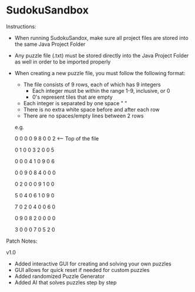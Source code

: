 # SudokuSandbox
Instructions:
- When running SudokuSandox, make sure all project files are stored into the same Java Project Folder
- Any puzzle file (.txt) must be stored directly into the Java Project Folder as well in order to be imported properly
- When creating a new puzzle file, you must follow the following format:
    - The file consists of 9 rows, each of which has 9 integers
        - Each integer must be within the range 1-9, inclusive, or 0
        - 0's represent tiles that are empty
    - Each integer is separated by one space " "
    - There is no extra white space before and after each row
    - There are no spaces/empty lines between 2 rows
    
    e.g.

  0 0 0 0 9 8 0 0 2 <-- Top of the file
  
  0 1 0 0 3 2 0 0 5
  
  0 0 0 4 1 0 9 0 6
  
  0 0 9 0 8 4 0 0 0
  
  0 2 0 0 0 9 1 0 0
  
  5 0 4 0 6 1 0 9 0
  
  7 0 2 0 4 0 0 6 0
  
  0 9 0 8 2 0 0 0 0
  
  3 0 0 0 7 0 5 2 0

Patch Notes:

v1.0
- Added interactive GUI for creating and solving your own puzzles
- GUI allows for quick reset if needed for custom puzzles
- Added randomized Puzzle Generator
- Added AI that solves puzzles step by step




